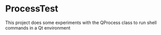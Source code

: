 # ProcessTest

This project does some experiments with the QProcess class to run shell commands in a Qt environment
